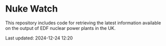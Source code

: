 # Nuke Watch

This repository includes code for retrieving the latest information available on the output of EDF nuclear power plants in the UK.

Last updated: 2024-12-24 12:20